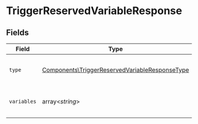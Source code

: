 # TriggerReservedVariableResponse


## Fields

| Field                                                                                                            | Type                                                                                                             | Required                                                                                                         | Description                                                                                                      |
| ---------------------------------------------------------------------------------------------------------------- | ---------------------------------------------------------------------------------------------------------------- | ---------------------------------------------------------------------------------------------------------------- | ---------------------------------------------------------------------------------------------------------------- |
| `type`                                                                                                           | [Components\TriggerReservedVariableResponseType](../../Models/Components/TriggerReservedVariableResponseType.md) | :heavy_check_mark:                                                                                               | The type of the reserved variable                                                                                |
| `variables`                                                                                                      | array<*string*>                                                                                                  | :heavy_check_mark:                                                                                               | The reserved variables of the trigger                                                                            |